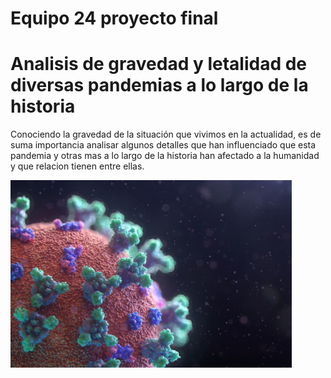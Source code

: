 # Equipo 24 proyecto final

# Analisis de gravedad y letalidad de diversas pandemias a lo largo de la historia

Conociendo la gravedad de la situación que vivimos en la actualidad, es de suma importancia analisar algunos detalles que han influenciado que esta pandemia y otras mas a lo largo de la historia han afectado a la humanidad y que relacion tienen entre ellas.

<img src="./images/pandemia.jpg" alt="Pandemia" width="450"/>

